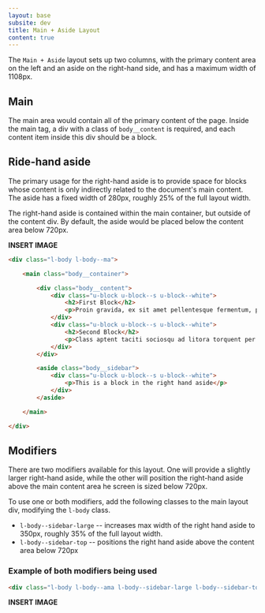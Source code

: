 ```yaml
---
layout: base
subsite: dev
title: Main + Aside Layout
content: true
---
```


The `Main + Aside` layout sets up two columns, with the primary content area on the left and an aside on the right-hand side, and has a maximum width of 1108px.

## Main

The main area would contain all of the primary content of the page. Inside the main tag, a div with a class of `body__content` is required, and each content item inside this div should be a block.

## Ride-hand aside

The primary usage for the right-hand aside is to provide space for blocks whose content is only indirectly related to the document's main content. The aside has a fixed width of 280px, roughly 25% of the full layout width.

The right-hand aside is contained within the main container, but outside of the content div. By default, the aside would be placed below the content area below 720px.

**INSERT IMAGE**

```html
<div class="l-body l-body--ma">

	<main class="body__container">

		<div class="body__content">
			<div class="u-block u-block--s u-block--white">
				<h2>First Block</h2>
				<p>Proin gravida, ex sit amet pellentesque fermentum, purus massa facilisis dolor, et porta magna libero a velit.</p>
			</div>
			<div class="u-block u-block--s u-block--white">
				<h2>Second Block</h2>
				<p>Class aptent taciti sociosqu ad litora torquent per conubia nostra, per inceptos himenaeos.</p>
			</div>
		</div>

		<aside class="body__sidebar">
			<div class="u-block u-block--s u-block--white">
				<p>This is a block in the right hand aside</p>
			</div>
		</aside>

	</main>

</div>
```

## Modifiers
There are two modifiers available for this layout. One will provide a slightly larger right-hand aside, while the other will position the right-hand aside above the main content area he screen is sized below 720px. 

To use one or both modifiers, add the following classes to the main layout div, modifying the `l-body` class.

- `l-body--sidebar-large` -- increases max width of the right hand aside to 350px, roughly 35% of the full layout width.
- `l-body--sidebar-top` -- positions the right hand aside above the content area below 720px

### Example of both modifiers being used
```html
<div class="l-body l-body--ama l-body--sidebar-large l-body--sidebar-top">
```

**INSERT IMAGE**
